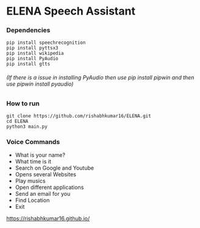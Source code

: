 # ELENA Speech Assistant
 

### Dependencies
    pip install speechrecognition 
    pip install pyttsx3
    pip install wikipedia
    pip install PyAudio
    pip install gtts
###### (If there is a issue in installing PyAudio then use pip install pipwin and then use pipwin install pyaudio)

### How to run
    git clone https://github.com/rishabhkumar16/ELENA.git
    cd ELENA
    python3 main.py
    
### Voice Commands
- What is your name?
- What time is it
- Search on Google and Youtube
- Opens several Websites
- Play musics
- Open different applications
- Send an email for you
- Find Location
- Exit

https://rishabhkumar16.github.io/
